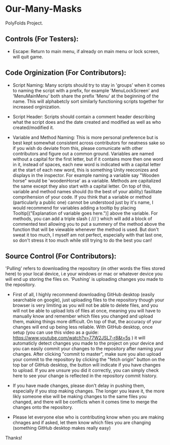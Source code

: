 # Our-Many-Masks
PolyFolds Project.

## Controls (For Testers):

 - Escape: Return to main menu, if already on main menu or lock screen, will quit game.


## Code Orginization (For Contributors):

 - Script Naming:
 Many scripts should try to stay in 'groups' when it comes to naming the script with a prefix, for example 'MenuLockScreen' and 'MenuMainMenu' both share the prefix 'Menu' at the beginning of the name. This will alphabetcly sort similarly functioning scripts together for increased orginization.

 - Script Header:
Scripts should contain a comment header describing what the script does and the date created and modified as well as who created/modified it.

 
 - Variable and Method Naming:
 This is more personal preference but is best kept somewhat consistent across contributors for neatness sake so if you wish do deviate from this, please comunicate with other contributors and figure out a common ground. Variables are named without a capital for the first letter, but if it contains more then one word in it, instead of spaces, each new word is indicated with a capital letter at the start of each new word, this is something Unity reeconizes and displays in the inspector. For example naming a variable say "Wooden horse" would be 'woodenHorse' as a variable.
 Methods are capitalized the same except they also start with a capital letter.
 On top of this, variable and method names should (to the best of your ability) fasilitate comprihension of your code. If you think that a variable or method (particularly a public one) cannot be understood just by it's name, I would recommend for variables adding a tooltip by placing Tooltip[("Explanation of variable goes here.")] above the variable. For methods, you can add a triple slash ( /// ) which will add a block of commented text allowing you to put a summery of the method above the function that will be viewable whenever the method is used.
 But don't sweat it too much, I myself am not perfect, especially with that last one, so don't stress it too much while still trying to do the best you can!

## Source Control (For Contributors):

'Pulling' refers to downloading the repository (in other words the files stored here) to your local device, i.e your windows or mac or whatever device you will end up storing the files on.
'Pushing' is uploading changes you made to the repository.

 - First of all, I highly recommend downloading GitHub desktop (easily searchable on google), just uploading files to the repository though your browser is very limiting as you will not be able to delete files, and you will not be able to upload lots of files at once, meaning you will have to manually know and remember which files you changed and upload them, making things more difficult. On top of that, the accuracy of your changes will end up being less reliable. With GitHub desktop, once setup (you can use this video as a guide: https://www.youtube.com/watch?v=77W2JSL7-r8&t=5s ) it will automaticly detect changes you made to the project on your device and you can easily commit your changes to the repository after naming your changes. After clicking "commit to master", make sure you also upload your commit to the repository by clicking the "fetch origin" button on the top bar of GitHub desktop, the button will indicate if you have changes to upload. If you are unsure you did it correctly, you can simply check here to see your change is reflected in the repository commit history.
 
 - If you have made changes, please don't delay in pushing them, especially if you stop making changes. The longer you leave it, the more likly someone else will be making changes to the same files you changed, and there will be conflicts when it comes time to merge the changes onto the repository.
 
 - Please let everyone else who is contributing know when you are making chnages and if asked, let them know which files you are changing (something GitHub desktop makes really easy)
 
Thanks!
